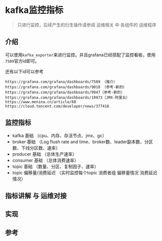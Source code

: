 # kafka监控指标

> 只进行监控，后续产生的衍生操作请参阅 运维相关 中 各组件的 运维程序

## 介绍

可以使用`kafka_exporter`来进行监控。并且grafana已经搭配了监控看板，使用`7589`官方id即可。

还有以下id可以参考

```
https://grafana.com/grafana/dashboards/7589 （推介）
https://grafana.com/grafana/dashboards/9018 （参考-新的）
https://grafana.com/grafana/dashboards/9947（参考-新的）
https://grafana.com/grafana/dashboards/10973（JMX-阿里云）
https://www.menina.cn/article/88
https://cloud.tencent.com/developer/news/377416
```

## 监控指标

- kafka 基础 （cpu、内存、存活节点、jmx、gc）
- broker 基础 （Log flush rate and time、broker数、leader副本数、分区数、下线分区数、速率）
- producer 基础 （总体生产速率）
- consumer 基础 （总体消费速率）
- topic 基础 （数量、分区、复制因子、速率）
- topic 偏移量/消费延迟 （实时监控每个topic 消费者组 偏移量情况 消费延迟情况）

## 指标讲解 与 运维对接

## 实现

## 参考





